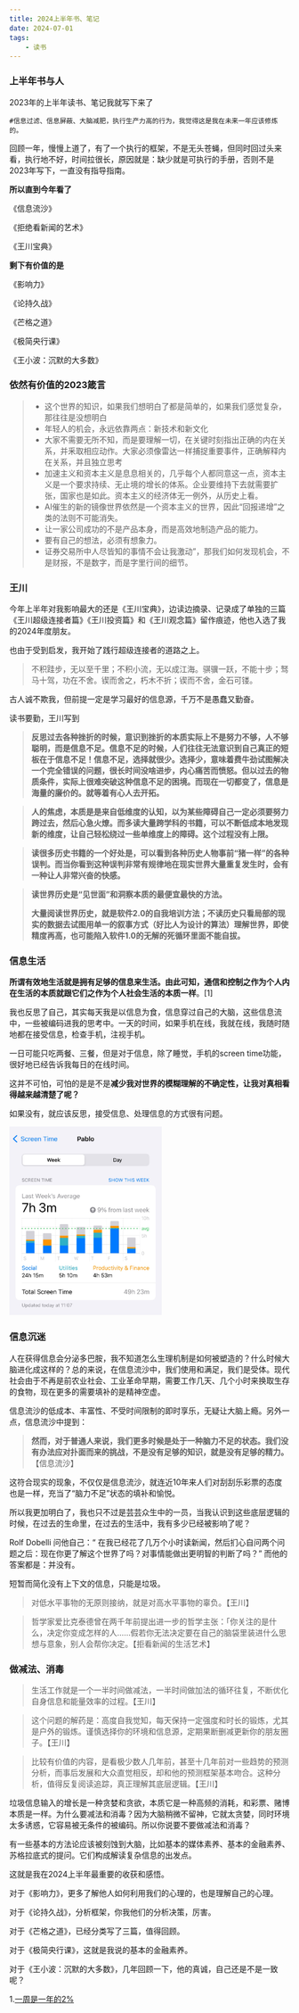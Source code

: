 ```yaml
---
title: 2024上半年书、笔记
date: 2024-07-01
tags: 
    - 读书
---
```




### 上半年书与人

2023年的上半年读书、笔记我就写下来了

```shell
#信息过滤、信息屏蔽、大脑减肥，执行生产力高的行为，我觉得这是我在未来一年应该修炼的。
```

回顾一年，慢慢上道了，有了一个执行的框架，不是无头苍蝇，但同时回过头来看，执行地不好，时间拉很长，原因就是：缺少就是可执行的手册，否则不是2023年写下，一直没有指导指南。



**所以直到今年看了**

《信息流沙》

《拒绝看新闻的艺术》

《王川宝典》



**剩下有价值的是**

《影响力》

《论持久战》

《芒格之道》

《极简央行课》

《王小波：沉默的大多数》







### 依然有价值的2023箴言

> - 这个世界的知识，如果我们想明白了都是简单的，如果我们感觉复杂，那往往是没想明白
> - 年轻人的机会，永远依靠两点：新技术和新文化
> - 大家不需要无所不知，而是要理解一切，在关键时刻指出正确的内在关系，并釆取相应动作。大家必须像雷达一样捕捉重要事件，正确解释内在关系，并且独立思考
> - 加速主义和资本主义是息息相关的，几乎每个人都同意这一点，资本主义是一个要求持续、无止境的增长的体系。企业要维持下去就需要扩张，国家也是如此。资本主义的经济体无一例外，从历史上看。
> - AI催生的新的镜像世界依然是一个资本主义的世界，因此“回报递增”之类的法则不可能消失。
> - 让一家公司成功的不是产品本身，而是高效地制造产品的能力。
> - 要有自己的想法，必须有想象力。
> - 证券交易所中人尽皆知的事情不会让我激动”，那我们如何发现机会，不是财报，不是数字，而是字里行间的细节。





### 王川

今年上半年对我影响最大的还是《王川宝典》，边读边摘录、记录成了单独的三篇《王川超级连接者篇》《王川投资篇》和《王川观念篇》留作痕迹，他也入选了我的2024年度朋友。

也由于受到启发，我开始了践行超级连接者的道路之上。

> 不积跬步，无以至千里；不积小流，无以成江海。骐骥一跃，不能十步；驽马十驾，功在不舍。锲而舍之，朽木不折；锲而不舍，金石可镂。

古人诚不欺我，但前提一定是学习最好的信息源，千万不是愚蠢又勤奋。

读书要勤，王川写到

> **反思过去各种挫折的时候，意识到挫折的本质实际上不是努力不够，人不够聪明，而是信息不足。信息不足的时候，人们往往无法意识到自己真正的短板在于信息不足！信息不足，选择就很少。选择少，意味着费牛劲试图解决一个完全错误的问题，很长时间没啥进步，内心痛苦而愤怒。但以过去的物质条件，实际上很难突破这种信息不足的困境。而现在一切都变了，信息是海量的廉价的。就等着有心人去开拓。**

> **人的焦虑，本质是是来自低维度的认知，以为某些障碍自己一定必须要努力跨过去，然后心急火燎。而多读大量跨学科的书籍，可以不断低成本地发现新的维度，让自己轻松绕过一些单维度上的障碍。这个过程没有上限。**

> **读很多历史书籍的一个好处是，可以看到各种历史人物事前“猪一样”的各种误判。而当你看到这种误判非常有规律地在现实世界大量重复发生时，会有一种让人非常兴奋的快感。**

> **读世界历史是“见世面”和洞察本质的最便宜最快的方法。**
>
> **大量阅读世界历史，就是软件2.0的自我培训方法；不读历史只看局部的现实的数据去试图用单一的叙事方式（好比人为设计的算法）理解世界，即使精度再高，也可能陷入软件1.0的无解的死循环里面不能自拔。**



### 信息生活

**所谓有效地生活就是拥有足够的信息来生活。由此可知，通信和控制之作为个人内在生活的本质就跟它们之作为个人社会生活的本质一样**。[1]

我也反思了自己，其实每天我是以信息为食，信息穿过自己的大脑，这些信息流中，一些被编码进我的思考中。一天的时间，如果手机在线，我就在线，我随时随地都在接受信息，检查手机，注视手机。

一日可能只吃两餐、三餐，但是对于信息，除了睡觉，手机的screen time功能，很好地已经告诉我每日的在线时间。

这并不可怕，可怕的是是不是**减少我对世界的模糊理解的不确定性，让我对真相看得越来越清楚了呢？**

如果没有，就应该反思，接受信息、处理信息的方式很有问题。

<img src="../images/screentime202406.png" alt="screentime202406" style="zoom: 33%;" />



### 信息沉迷

人在获得信息会分泌多巴胺，我不知道怎么生理机制是如何被塑造的？什么时候大脑进化成这样的？总的来说，在信息流沙中，我们使用和满足，我们是受体。现代社会由于不再是前农业社会、工业革命早期，需要工作几天、几个小时来换取生存的食物，现在更多的需要填补的是精神空虚。

信息流沙的低成本、丰富性、不受时间限制的即时享乐，无疑让大脑上瘾。另外一点，信息流沙中提到：

> **然而，对于普通人来说，我们更多时候是处于一种脑力不足的状态。我们没有办法应对扑面而来的挑战，不是没有足够的知识，就是没有足够的精力。**【信息流沙】

这符合现实的现象，不仅仅是信息流沙，就连近10年来人们对刮刮乐彩票的态度也是一样，充当了“脑力不足”状态的填补和愉悦。

所以我更加明白了，我也只不过是芸芸众生中的一员，当我认识到这些底层逻辑的时候，在过去的生命里，在过去的生活中，我有多少已经被影响了呢？



Rolf Dobelli 问他自己：“ 在我已经花了几万个小时读新闻，然后扪心自问两个问题之后：现在你更了解这个世界了吗？对事情能做出更明智的判断了吗？” 而他的答案都是：并没有。

短暂而简化没有上下文的信息，只能是垃圾。

> 对低水平事物的无原则接纳，就是对高水平事物的辜负。【王川】



> 哲学家爱比克泰德曾在两千年前提出进一步的哲学主张：「你关注的是什么，决定你变成怎样的人……假若你无法决定要在自己的脑袋里装进什么思想与意象，别人会帮你决定。【拒看新闻的生活艺术】





### 做减法、消毒



>  生活工作就是一个一半时间做减法，一半时间做加法的循环往复，不断优化自身信息和能量效率的过程。【王川】



> 这个问题的解药是：高度自我觉知，每天保持一定强度和时长的锻炼，尤其是户外的锻炼。谨慎选择你的环境和信息源，定期果断删减更新你的朋友圈子。【王川】



> 比较有价值的内容，是看极少数人几年前，甚至十几年前对一些趋势的预测分析，而事后发展和大众直觉相反，却和他的预测框架基本吻合。这种分析，值得反复阅读追踪，真正理解其底层逻辑。【王川】



垃圾信息输入的增长是一种贪婪和贪欲，本质它是一种高频的消耗，和彩票、赌博本质是一样。为什么要减法和消毒？因为大脑稍微不留神，它就太贪婪，同时环境太多诱惑，它容易被无条件的被编码。所以你说要不要做减法和消毒？

有一些基本的方法论应该被刻蚀到大脑，比如基本的媒体素养、基本的金融素养、苏格拉底式的提问。它们构成解读复杂信息的出发点。



这就是我在2024上半年最重要的收获和感悟。

对于《影响力》，更多了解他人如何利用我们的心理的，也是理解自己的心理。

对于《论持久战》，分析框架，你我他们的分析决策，厉害。

对于《芒格之道》，已经分类写了三篇，值得回顾。

对于《极简央行课》，这就是我说的基本的金融素养。

对于《王小波：沉默的大多数》，几年回顾一下，他的真诚，自己还是不是一致呢？





1.[一周是一年的2%](https://mp.weixin.qq.com/s?__biz=MzkzMjE3NTg5Ng==&mid=2247486488&idx=1&sn=85e090ff4c83f93e5cbf472cb174ffe5&chksm=c25e856ff5290c79ae6856033d023c9f5ec2af3def3c8fb16784e545928d6a4f9ee416afdce8&token=475405978&lang=zh_CN#rd)